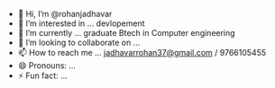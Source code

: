 - 👋 Hi, I’m @rohanjadhavar
- 👀 I’m interested in ... devlopement 
- 🌱 I’m currently ... graduate Btech in Computer engineering
- 💞️ I’m looking to collaborate on ...
- 📫 How to reach me ... jadhavarrohan37@gmail.com / 9766105455
- 😄 Pronouns: ...
- ⚡ Fun fact: ...

<!---
rohanjadhavar/rohanjadhavar is a ✨ special ✨ repository because its `README.md` (this file) appears on your GitHub profile.
You can click the Preview link to take a look at your changes.
--->
